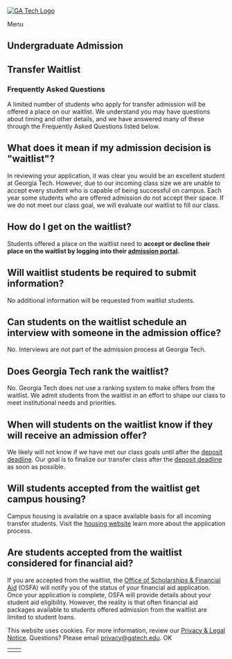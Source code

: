 [![GA Tech Logo](https://admission.gatech.edu/images/gt-logo-oneline-white.svg)](https://admission.gatech.edu/)

Menu

## Undergraduate Admission

## Transfer Waitlist

### Frequently Asked Questions

A limited number of students who apply for transfer admission will be offered a place on our waitlist. We understand you may have questions about timing and other details, and we have answered many of these through the Frequently Asked Questions listed below.

## What does it mean if my admission decision is "waitlist"?

In reviewing your application, it was clear you would be an excellent student at Georgia Tech. However, due to our incoming class size we are unable to accept every student who is capable of being successful on campus. Each year some students who are offered admission do not accept their space. If we do not meet our class goal, we will evaluate our waitlist to fill our class.

## How do I get on the waitlist?

Students offered a place on the waitlist need to **accept or decline their place on the waitlist by logging into their [admission portal](http://application.gatech.edu/apply/status).**

## Will waitlist students be required to submit information?

No additional information will be requested from waitlist students.

## Can students on the waitlist schedule an interview with someone in the admission office?

No. Interviews are not part of the admission process at Georgia Tech.

## Does Georgia Tech rank the waitlist?

No. Georgia Tech does not use a ranking system to make offers from the waitlist. We admit students from the waitlist in an effort to shape our class to meet institutional needs and priorities.

## When will students on the waitlist know if they will receive an admission offer?

We likely will not know if we have met our class goals until after the [deposit deadline](https://admission.gatech.edu/transfer/deadlines-fees). Our goal is to finalize our transfer class after the [deposit deadline](https://admission.gatech.edu/transfer/deadlines-fees) as soon as possible.

## Will students accepted from the waitlist get campus housing?

Campus housing is available on a space available basis for all incoming transfer students. Visit the [housing website](https://housing.gatech.edu/) learn more about the application process.

## Are students accepted from the waitlist considered for financial aid?

If you are accepted from the waitlist, the [Office of Scholarships & Financial Aid](https://finaid.gatech.edu/) (OSFA) will notify you of the status of your financial aid application. Once your application is complete, OSFA will provide details about your student aid eligibility. However, the reality is that often financial aid packages available to students offered admission from the waitlist are limited to student loans.

This website uses cookies. For more information, review our [Privacy & Legal Notice](https://www.gatech.edu/privacy). Questions? Please email [privacy@gatech.edu](mailto:privacy@gatech.edu).
OK

|     |     |
| --- | --- |
|  |  |
